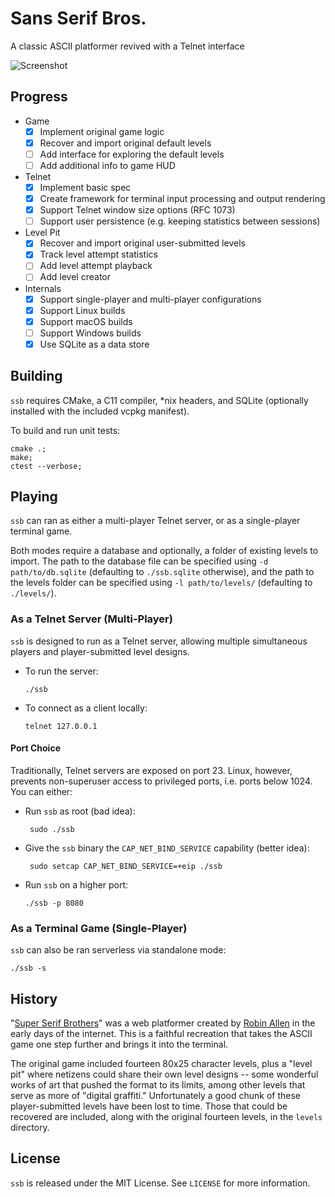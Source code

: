 # Sans Serif Bros.

A classic ASCII platformer revived with a Telnet interface

![Screenshot](https://user-images.githubusercontent.com/2104778/84941147-f33ed200-b0ae-11ea-9bb1-4fc491022c53.png)

## Progress

- Game
  - [x] Implement original game logic
  - [x] Recover and import original default levels
  - [ ] Add interface for exploring the default levels
  - [ ] Add additional info to game HUD
- Telnet
  - [x] Implement basic spec
  - [x] Create framework for terminal input processing and output rendering
  - [x] Support Telnet window size options (RFC 1073)
  - [ ] Support user persistence (e.g. keeping statistics between sessions)
- Level Pit
  - [x] Recover and import original user-submitted levels
  - [x] Track level attempt statistics
  - [ ] Add level attempt playback
  - [ ] Add level creator
- Internals
  - [x] Support single-player and multi-player configurations
  - [x] Support Linux builds
  - [x] Support macOS builds
  - [ ] Support Windows builds
  - [x] Use SQLite as a data store

## Building

`ssb` requires CMake, a C11 compiler, *nix headers, and SQLite (optionally
installed with the included vcpkg manifest).

To build and run unit tests:

```shell script
cmake .;
make;
ctest --verbose;
```

## Playing

`ssb` can ran as either a multi-player Telnet server, or as a single-player
terminal game.

Both modes require a database and optionally, a folder of existing levels to
import. The path to the database file can be specified using
`-d path/to/db.sqlite` (defaulting to `./ssb.sqlite` otherwise), and the path
to the levels folder can be specified using `-l path/to/levels/` (defaulting
to `./levels/`).

### As a Telnet Server (Multi-Player)

`ssb` is designed to run as a Telnet server, allowing multiple simultaneous
players and player-submitted level designs.

- To run the server:
  ```shell script
  ./ssb
  ```
  
- To connect as a client locally:
  ```shell script
  telnet 127.0.0.1
  ```

#### Port Choice

Traditionally, Telnet servers are exposed on port 23. Linux, however, prevents
non-superuser access to privileged ports, i.e. ports below 1024. You can either:

- Run `ssb` as root (bad idea):
  ```shell script
   sudo ./ssb
  ```

- Give the `ssb` binary the `CAP_NET_BIND_SERVICE` capability (better idea):
  ```shell script
   sudo setcap CAP_NET_BIND_SERVICE=+eip ./ssb
  ```
  
- Run `ssb` on a higher port:
  ```shell script
  ./ssb -p 8080
  ```

### As a Terminal Game (Single-Player)

`ssb` can also be ran serverless via standalone mode:

```shell script
./ssb -s
```

## History

"[Super Serif Brothers](https://foon.uk/farcade/ssb/)" was a web platformer
created by [Robin Allen](https://foon.uk/) in the early days of the internet.
This is a faithful recreation that takes the ASCII game one step further and
brings it into the terminal.

The original game included fourteen 80x25 character levels, plus a "level pit"
where netizens could share their own level designs -- some wonderful works of
art that pushed the format to its limits, among other levels that serve as more
of "digital graffiti." Unfortunately a good chunk of these player-submitted
levels have been lost to time. Those that could be recovered are included,
along with the original fourteen levels, in the `levels` directory.

## License

`ssb` is released under the MIT License. See `LICENSE` for more information.
